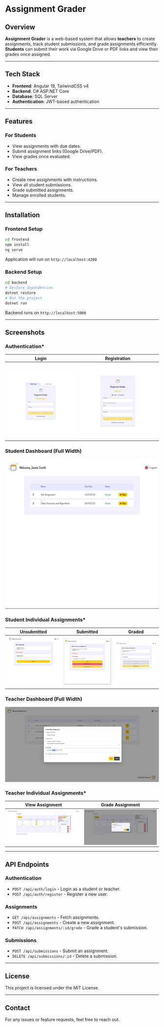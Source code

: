 # Assignment Grader

## Overview

**Assignment Grader** is a web-based system that allows **teachers** to create assignments, track student submissions, and grade assignments efficiently. **Students** can submit their work via Google Drive or PDF links and view their grades once assigned.

---

## Tech Stack

- **Frontend**: Angular 19, TailwindCSS v4
- **Backend**: C# ASP.NET Core
- **Database**: SQL Server
- **Authentication**: JWT-based authentication

---

## Features

### **For Students**

- View assignments with due dates.
- Submit assignment links (Google Drive/PDF).
- View grades once evaluated.

### **For Teachers**

- Create new assignments with instructions.
- View all student submissions.
- Grade submitted assignments.
- Manage enrolled students.

---

## Installation

### **Frontend Setup**

```sh
cd frontend
npm install
ng serve
```

Application will run on `http://localhost:4200`

### **Backend Setup**

```sh
cd backend
# Restore dependencies
dotnet restore
# Run the project
dotnet run
```

Backend runs on `http://localhost:5000`

---

## Screenshots

### **Authentication\***

| Login                                           | Registration                                                  |
| ----------------------------------------------- | ------------------------------------------------------------- |
| ![Login](frontend/public/screenshots/Login.JPG) | ![Registration](frontend/public/screenshots/Registration.JPG) |

### **Student Dashboard (Full Width)**

![Student Dashboard](frontend/public/screenshots/Student-Dashboard.JPG)

### **Student Individual Assignments\***

| Unsubmitted                                                                                       | Submitted                                                                     | Graded                                                                             |
| ------------------------------------------------------------------------------------------------- | ----------------------------------------------------------------------------- | ---------------------------------------------------------------------------------- |
| ![Unsubmitted](<frontend/public/screenshots/Student-Individual%20Assignment%20(Unsubmitted).JPG>) | ![Submitted](frontend/public/screenshots/Student-Individual%20Assignment.JPG) | ![Graded](<frontend/public/screenshots/Student-Individual-Assignment(Graded).JPG>) |

### **Teacher Dashboard (Full Width)**

![Teacher Dashboard](frontend/public/screenshots/Teacher-Dashboard.JPG)

### **Teacher Individual Assignments\***

| View Assignment                                                          | Grade Assignment                                                                |
| ------------------------------------------------------------------------ | ------------------------------------------------------------------------------- |
| ![View](frontend/public/screenshots/Teacher-Individual%20Assignment.JPG) | ![Grade](frontend/public/screenshots/Teacher-Individual%20Assignment-Grade.JPG) |

---

## API Endpoints

### **Authentication**

- `POST /api/auth/login` - Login as a student or teacher.
- `POST /api/auth/register` - Register a new user.

### **Assignments**

- `GET /api/assignments` - Fetch assignments.
- `POST /api/assignments` - Create a new assignment.
- `PATCH /api/assignments/:id/grade` - Grade a student's submission.

### **Submissions**

- `POST /api/submissions` - Submit an assignment.
- `DELETE /api/submissions/:id` - Delete a submission.

---

## License

This project is licensed under the MIT License.

---

## Contact

For any issues or feature requests, feel free to reach out.
